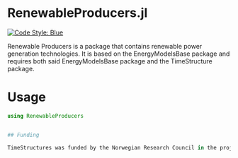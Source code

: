 # RenewableProducers.jl

[![Code Style: Blue](https://img.shields.io/badge/code%20style-blue-4495d1.svg)](https://github.com/invenia/BlueStyle)

Renewable Producers is a package that contains renewable power generation
technologies. It is based on the EnergyModelsBase package and requires both
said EnergyModelsBase package and the TimeStructure package.

# Usage

```julia
using RenewableProducers


## Funding

TimeStructures was funded by the Norwegian Research Council in the project Clean Export, project number [308811](https://prosjektbanken.forskningsradet.no/project/FORISS/308811)
